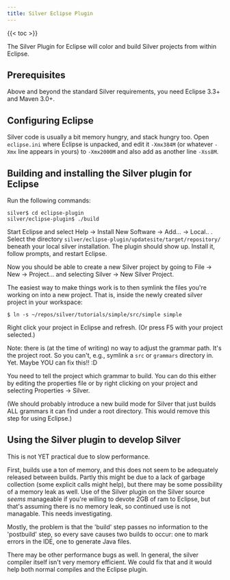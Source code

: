 ```yaml
---
title: Silver Eclipse Plugin
---
```


{{< toc >}}

The Silver Plugin for Eclipse will color and build Silver projects from within
Eclipse.

## Prerequisites

Above and beyond the standard Silver requirements, you need Eclipse 3.3+ and Maven 3.0+.

## Configuring Eclipse

Silver code is usually a bit memory hungry, and stack hungry too. Open `eclipse.ini` where Eclipse is unpacked, and edit it `-Xmx384M` (or whatever `-Xmx` line appears in yours) to `-Xmx2000M` and also add as another line `-Xss8M`.

## Building and installing the Silver plugin for Eclipse

Run the following commands:

```
silver$ cd eclipse-plugin
silver/eclipse-plugin$ ./build
```

Start Eclipse and select Help -> Install New Software -> Add... -> Local.. . Select the directory `silver/eclipse-plugin/updatesite/target/repository/` beneath your local silver installation. The plugin should show up. Install it, follow prompts, and restart Eclipse.

Now you should be able to create a new Silver project by going to File -> New -> Project... and selecting Silver -> New Silver Project.

The easiest way to make things work is to then symlink the files you're working on into a new project. That is, inside the newly created silver project in your workspace:

```
$ ln -s ~/repos/silver/tutorials/simple/src/simple simple
```

Right click your project in Eclipse and refresh. (Or press F5 with your project selected.)

Note: there is (at the time of writing) no way to adjust the grammar path. It's the project root. So you can't, e.g., symlink a `src` or `grammars` directory in. Yet. Maybe YOU can fix this!! :D

You need to tell the project which grammar to build. You can do this either by editing the properties file or by right clicking on your project and selecting Properties -> Silver.

(We should probably introduce a new build mode for Silver that just builds ALL grammars it can find under a root directory. This would remove this step for using Eclipse.)

## Using the Silver plugin to develop Silver

This is not YET practical due to slow performance.

First, builds use a ton of memory, and this does not seem to be adequately released between builds. Partly this might be due to a lack of garbage collection (some explicit calls might help), but there may be some possibility of a memory leak as well. Use of the Silver plugin on the Silver source *seems* manageable if you're willing to devote 2GB of ram to Eclipse, but that's assuming there is no memory leak, so continued use is not managable. This needs investigating.

Mostly, the problem is that the 'build' step passes no information to the 'postbuild' step, so every save causes two builds to occur: one to mark errors in the IDE, one to generate Java files.

There may be other performance bugs as well. In general, the silver compiler itself isn't very memory efficient. We could fix that and it would help both normal compiles and the Eclipse plugin.

